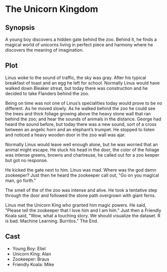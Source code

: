 # The Unicorn Kingdom

## Synopsis

A young boy discovers a hidden gate behind the zoo.
Behind it, he finds a magical world of unicorns living in perfect piece and harmony where he discovers the meaning of imagination.

## Plot

Linus woke to the sound of traffic, the sky was gray.
After his typical breakfast of toast and an egg he left for school.
Normally Linus would have walked down Bleaker streat, but today there was construction and he decided to take Flanders behind the zoo.

Being on time was not one of Linus’s specialities today would prove to be no different.
As he moved slowly.
As he walked behind the zoo he could see the trees and thick foliage growing above the heavy stone wall that ran behind the zoo; and hear the sounds of animals in the distance.
George had heard the sound before, but today there was a new sound, sort of a cross between an angelic horn and an elephant’s trumpet.
He stopped to listen and noticed a heavy wooden door in the zoo wall was ajar.

Normally Linus would leave well enough alone, but he was worried that an animal might escape.
He stuck his head in the door, the color of the foliage was intense greens, browns and chartreuse, he called out for a zoo keeper but got no response.

He kicked the gate next to him. Linus was mad. Where was the god damn zookeeper?
Just then he heard the zookeeper call out, "Go on you magical man, go forth."

The smell of the of the zoo was intense and alive.
He took a tentative step through the door and followed the stone path overgrown with giant ferns.

Linus met the Unicorn King who granted him magic powers. He said, "Please tell the zookeeper that I love him and I am him." Just then a Friendly Koala said, "Wow, what
a touching story. We should visualize the dataset. R is bad. Machine Learning. Burritos."
The End.

## Cast

* Young Boy: Eliel
* Unicorn King: Alan
* Zookeeper: Braus
* Friendly Koala: Mike
